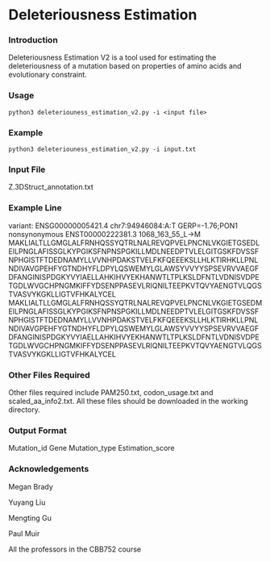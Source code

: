 # Deleteriousness Estimation
### Introduction
Deleteriousness Estimation V2 is a tool used for estimating the deleteriousness of a mutation based on properties of amino acids and evolutionary constraint.

### Usage
`python3 deleteriouness_estimation_v2.py -i <input file>`

### Example
`python3 deleteriouness_estimation_v2.py -i input.txt`

### Input File
Z.3DStruct_annotation.txt

### Example Line
variant: ENSG00000005421.4	chr7:94946084:A:T	GERP=-1.76;PON1	nonsynonymous	ENST00000222381.3	1068_163_55_L->M	MAKLIALTLLGMGLALFRNHQSSYQTRLNALREVQPVELPNCNLVKGIETGSEDLEILPNGLAFISSGLKYPGIKSFNPNSPGKILLMDLNEEDPTVLELGITGSKFDVSSFNPHGISTFTDEDNAMYLLVVNHPDAKSTVELFKFQEEEKSLLHLKTIRHKLLPNLNDIVAVGPEHFYGTNDHYFLDPYLQSWEMYLGLAWSYVVYYSPSEVRVVAEGFDFANGINISPDGKYVYIAELLAHKIHVYEKHANWTLTPLKSLDFNTLVDNISVDPETGDLWVGCHPNGMKIFFYDSENPPASEVLRIQNILTEEPKVTQVYAENGTVLQGSTVASVYKGKLLIGTVFHKALYCEL	MAKLIALTLLGMGLALFRNHQSSYQTRLNALREVQPVELPNCNLVKGIETGSEDMEILPNGLAFISSGLKYPGIKSFNPNSPGKILLMDLNEEDPTVLELGITGSKFDVSSFNPHGISTFTDEDNAMYLLVVNHPDAKSTVELFKFQEEEKSLLHLKTIRHKLLPNLNDIVAVGPEHFYGTNDHYFLDPYLQSWEMYLGLAWSYVVYYSPSEVRVVAEGFDFANGINISPDGKYVYIAELLAHKIHVYEKHANWTLTPLKSLDFNTLVDNISVDPETGDLWVGCHPNGMKIFFYDSENPPASEVLRIQNILTEEPKVTQVYAENGTVLQGSTVASVYKGKLLIGTVFHKALYCEL


### Other Files Required
Other files required include PAM250.txt, codon_usage.txt and scaled_aa_info2.txt. All these files should be downloaded in the working directory. 

### Output Format
Mutation_id Gene Mutation_type Estimation_score


### Acknowledgements
Megan Brady

Yuyang Liu

Mengting Gu

Paul Muir

All the professors in the CBB752 course

